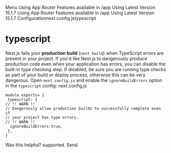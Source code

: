 Menu
Using App Router
Features available in /app
Using Latest Version
15.1.7
Using App Router
Features available in /app
Using Latest Version
15.1.7
Configurationnext.config.jstypescript
# typescript
Next.js fails your **production build** (`next build`) when TypeScript errors are present in your project.
If you'd like Next.js to dangerously produce production code even when your application has errors, you can disable the built-in type checking step.
If disabled, be sure you are running type checks as part of your build or deploy process, otherwise this can be very dangerous.
Open `next.config.js` and enable the `ignoreBuildErrors` option in the `typescript` config:
next.config.js
```
module.exports= {
 typescript: {
// !! WARN !!
// Dangerously allow production builds to successfully complete even if
// your project has type errors.
// !! WARN !!
  ignoreBuildErrors:true,
 },
}
```

Was this helpful?
supported.
Send
